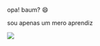 opa! baum? 😄

sou apenas um mero aprendiz

![](https://media1.tenor.com/m/0q_vaHjhj4cAAAAd/samuel-smile-reverse-reverse.gif)
